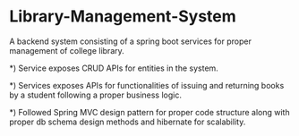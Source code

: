 # Library-Management-System

A backend system consisting of a spring boot services for proper management of college library.

*) Service exposes CRUD APIs for entities in the system.

*) Services exposes APIs for functionalities of issuing and returning books by a student following a proper business logic.

*) Followed Spring MVC design pattern for proper code structure along with proper db schema design methods and hibernate for scalability.
